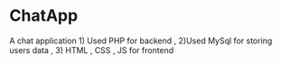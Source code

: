 # ChatApp

A chat application 1) Used PHP for backend , 2)Used MySql for storing users data , 3) HTML , CSS , JS for frontend
